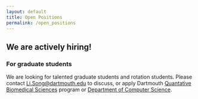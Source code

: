 ```yaml
---
layout: default
title: Open Positions
permalink: /open_positions
---
```


## We are actively hiring!

### For graduate students
We are looking for talented graduate students and rotation students. Please contact Li.Song@dartmouth.edu to discuss, or apply Dartmouth [Quantative Biomedical Sciences](https://geiselmed.dartmouth.edu/qbs/) program or [Department of Computer Science](https://web.cs.dartmouth.edu/).
